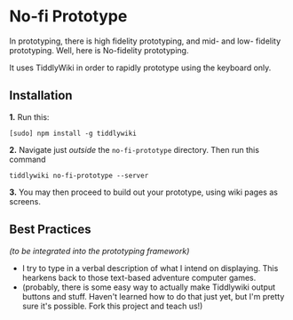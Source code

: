 # No-fi Prototype #

In prototyping, there is high fidelity prototyping, and mid- and low- fidelity prototyping. Well, here is No-fidelity prototyping.

It uses TiddlyWiki in order to rapidly prototype using the keyboard only.

## Installation ##

**1.** Run this:
```
[sudo] npm install -g tiddlywiki
```

**2.** Navigate just *outside* the `no-fi-prototype` directory. Then run this command

```
tiddlywiki no-fi-prototype --server
```

**3.** You may then proceed to build out your prototype, using wiki pages as screens.

## Best Practices ##
*(to be integrated into the prototyping framework)*

- I try to type in a verbal description of what I intend on displaying. This hearkens back to those text-based adventure computer games.
- (probably, there is some easy way to actually make Tiddlywiki output buttons and stuff. Haven't learned how to do that just yet, but I'm pretty sure it's possible. Fork this project and teach us!)

